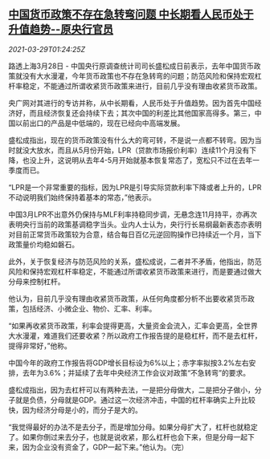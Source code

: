 <!--1616981463000-->
[中国货币政策不存在急转弯问题 中长期看人民币处于升值趋势--原央行官员](https://cn.reuters.com/article/china-cen-sheng-policy-yuan-0329-idCNKBS2BL037)
------

<div><i>2021-03-29T01:24:25Z</i></div><p>路透上海3月28日 - 中国央行原调查统计司司长盛松成日前表示，去年中国货币政策就没有大水漫灌，今年货币政策也不存在急转弯的问题；防范风险和保持宏观杠杆率稳定，不能通过所谓收紧货币政策来进行，目前几乎没有理由收紧货币政策。</p><p>央广网对其进行的专访并称，从中长期看，人民币处于升值趋势。因为首先中国经济好，而且经济恢复还会持续下去；其次中国的利差比其他国家高得多。第三，中国以前出口的产品是中低端的，现在已经向中高端发展。</p><p>盛松成指出，现在的货币政策没有什么大的弯可转，不是说一点都不转弯。因为当时就没大放水，而且从5月份开始，LPR（贷款市场报价利率）连续11个月没有下降，也没上升，这说明从去年4-5月开始就基本恢复常态了，宽松只不过在去年一季度而已。</p><p>“LPR是一个非常重要的指标，因为LPR是引导实际贷款利率下降或者上升的，LPR不动说明我们始终保持着基本的常态，”他表示。</p><p>中国3月LPR不出意外仍保持与MLF利率持稳同步调，无悬念连11月持平，亦再次表明央行当前的政策基调稳字当头。业内人士认为，央行行长易纲最新表态亦表明对目前正常货币政策较为合意，结合每日百亿元逆回购操作已持续近一个月，当下政策量价均稳如磐石。</p><p>此外，关于恢复经济与防范风险的关系，盛松成说，二者并不矛盾，他指出，防范风险和保持宏观杠杆率稳定，不能通过所谓收紧货币政策来进行，而是要通过做大分母来控制杠杆。</p><p>他认为，目前几乎没有理由收紧货币政策，从任何角度都分析不出要收紧货币政策，包括经济、小微企业、物价、汇率、利率。</p><p>“如果再收紧货币政策，利率会提得更高，大量资金会流入，汇率会更高，全世界大水漫灌，难道我们还要收紧？所以政府工作报告提的是稳杠杆，而不是去杠杆，提得非常好，”他称。</p><p>中国今年的政府工作报告将GDP增长目标设为6%以上；赤字率拟按3.2%左右安排，去年为3.6%；并延续了去年中央经济工作会议对政策“不急转弯”的要求。</p><p>盛松成指出，因为去杠杆可以有两种去法，一是把分母做大，二是把分子做小，分子就是负债，分母就是GDP。通过这一次经济冲击，中国的杠杆率确实上升比较快，因为经济分母是小的，而分子是大的。</p><p>“我觉得最好的办法不是去分子，而是增加分母。如果分母扩大了，杠杆也就稳定了。如果你倒过来去分子，也就是说收紧，那么杠杆也会下来，但是分母一起下来，因为企业没有资金了，GDP一起下来。”他认为。（完）</p>
